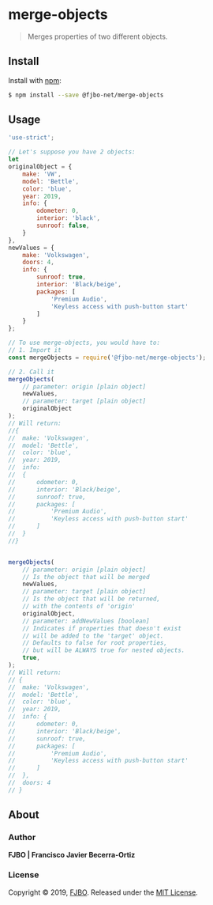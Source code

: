 # merge-objects
> Merges properties of two different objects.


## Install
Install with [npm](https://www.npmjs.com/):

```sh
$ npm install --save @fjbo-net/merge-objects
```


## Usage
```js
'use-strict';

// Let's suppose you have 2 objects:
let
originalObject = {
	make: 'VW',
	model: 'Bettle',
	color: 'blue',
	year: 2019,
	info: {
		odometer: 0,
		interior: 'black',
		sunroof: false,
	}
},
newValues = {
	make: 'Volkswagen',
	doors: 4,
	info: {
		sunroof: true,
		interior: 'Black/beige',
		packages: [
			'Premium Audio',
			'Keyless access with push-button start'
		]
	}
};

// To use merge-objects, you would have to:
// 1. Import it
const mergeObjects = require('@fjbo-net/merge-objects');

// 2. Call it
mergeObjects(
	// parameter: origin [plain object]
	newValues,
	// parameter: target [plain object]
	originalObject
);
// Will return:
//{
// 	make: 'Volkswagen',
//	model: 'Bettle',
//	color: 'blue',
//	year: 2019,
//	info:
//	{
//		odometer: 0,
//		interior: 'Black/beige',
//		sunroof: true,
//		packages: [
//			'Premium Audio',
//			'Keyless access with push-button start'
//		]
//	}
//}


mergeObjects(
	// parameter: origin [plain object]
	// Is the object that will be merged
	newValues,
	// parameter: target [plain object]
	// Is the object that will be returned,
	// with the contents of 'origin'
	originalObject,
	// parameter: addNewValues [boolean]
	// Indicates if properties that doesn't exist
	// will be added to the 'target' object.
	// Defaults to false for root properties,
	// but will be ALWAYS true for nested objects.
	true,
);
// Will return:
// {
// 	make: 'Volkswagen',
// 	model: 'Bettle',
// 	color: 'blue',
// 	year: 2019,
// 	info: {
// 		odometer: 0,
// 		interior: 'Black/beige',
// 		sunroof: true,
// 		packages: [
// 			'Premium Audio',
// 			'Keyless access with push-button start'
// 		]
// 	},
// 	doors: 4
// }
```


## About
### Author
**FJBO | Francisco Javier Becerra-Ortiz**

### License
Copyright © 2019, [FJBO](https://github.com/fjbo-net).
Released under the [MIT License](LICENSE).
